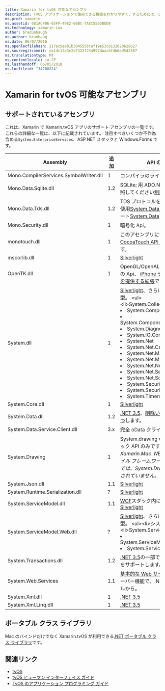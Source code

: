 ```yaml
---
title: Xamarin for tvOS 可能なアセンブリ
description: TvOS アプリケーションで使用できる機能をわかりやすく、するためには、このドキュメントは、tvOS の開発の Xamarin でサポートされているアセンブリの一覧を提供します。
ms.prod: xamarin
ms.assetid: 0B1ACF06-65FF-49E2-B6BC-7AEC55638ED8
ms.technology: xamarin-ios
author: bradumbaugh
ms.author: brumbaug
ms.date: 06/07/2016
ms.openlocfilehash: 217ec5ea81b304555bcaf19e53c8132628628627
ms.sourcegitcommit: ea1dc12a3c2d7322f234997daacbfdb6ad542507
ms.translationtype: MT
ms.contentlocale: ja-JP
ms.lasthandoff: 06/05/2018
ms.locfileid: "34788824"
---
```

# <a name="assemblies-supported-by-xamarin-for-tvos"></a>Xamarin for tvOS 可能なアセンブリ

## <a name="supported-assemblies"></a>サポートされているアセンブリ

これは、Xamarin で Xamarin.tvOS アプリのサポート アセンブリの一覧です。これらの詳細な一覧は、以下に記載されています。  注目すべきいくつか不作為含める`System.EnterpriseServices`、ASP.NET スタックと Windows.Forms です。

|Assembly|追加|API の互換性|
|---|---|---|
|Mono.CompilerServices.SymbolWriter.dll|1|コンパイラのライターです。|
|Mono.Data.Sqlite.dll|1.2|SQLite; 用 ADO.NET プロバイダー参照してください[制限](~/ios/data-cloud/system.data.md)です。|
|Mono.Data.Tds.dll|1.2|TDS プロトコルをサポートします。使用[System.Data.SqlClient](https://developer.xamarin.com/api/namespace/System.Data.SqlClient/)内でサポート[System.Data](~/ios/data-cloud/system.data.md)です。|
|Mono.Security.dll|1|暗号化 Api。|
|monotouch.dll|1|このアセンブリに含まれる、 [c# CocoaTouch API へのバインド](https://developer.xamarin.com/api/root/ios-unified/)です。|
|mscorlib.dll|1|[Silverlight](http://msdn.microsoft.com/library/cc838194(VS.95).aspx)|
|OpenTK.dll|1|OpenGL/OpenAL オブジェクト指向の Api、 [iPhone デバイスのサポートを提供する拡張](https://developer.xamarin.com/api/namespace/OpenGLES/)です。|
|System.dll|1|[Silverlight](http://msdn.microsoft.com/library/cc838194(VS.95).aspx)、さらに次の名前空間の型。 <ul><li>System.Collections.Specialized</li> <li>System.ComponentModel</li> <li>System.ComponentModel.Design</li> <li>System.Diagnostics</li> <li>System.IO.Compression</li> <li>System.Net</li> <li>System.Net.Cache</li> <li>System.Net.Mail</li> <li>System.Net.Mime</li> <li>System.Net.NetworkInformation</li> <li>System.Net.Security</li> <li>System.Net.Sockets</li> <li>System.Security.Authentication</li> <li>System.Security.Cryptography</li> <li>System.Timers</li></ul>|
|System.Core.dll|1|[Silverlight](http://msdn.microsoft.com/library/cc838194(VS.95).aspx)|
|System.Data.dll|1.2|[.NET 3.5](http://msdn.microsoft.com/library/ms229335.aspx)、[削除いくつかの機能を持つ](~/ios/data-cloud/system.data.md)します。|
|System.Data.Service.Client.dll|3.x|完全 oData クライアント。|
|System.Drawing|1|System.drawing の各 API - クラシック API のみです。<br />_Xamarin.Mac .NET 4.5 またはモバイル フレームワークの Unified API では、System.Drawing がサポートされていません。_|
|System.Json.dll|1.1|[Silverlight](http://msdn.microsoft.com/library/cc838194(VS.95).aspx)|
|System.Runtime.Serialization.dll|?|[Silverlight](http://msdn.microsoft.com/library/cc838194(VS.95).aspx)|
|System.ServiceModel.dll|1.1|[WCF](http://docs.xamarin.com/guides/cross-platform/application_fundamentals/introduction_to_web_services)スタック内に存在として[Silverlight](http://msdn.microsoft.com/library/cc838194(VS.95).aspx)|
|System.ServiceModel.Web.dll|?|[Silverlight](http://msdn.microsoft.com/library/cc838194(VS.95).aspx)、さらに次の名前空間の型。 <ul><li>システム</li><li>System.ServiceModel.Channels</li><li>System.ServiceModel.Description</li><li>System.ServiceModel.Web</li></ul>|
|System.Transactions.dll|1.2|[.NET 3.5](http://msdn.microsoft.com/library/ms229335.aspx)の一部です。 [System.Data](https://docs.microsoft.com/xamarin/ios/data-cloud/system.data)をサポートします。|
|System.Web.Services|1.1|[基本的な Web サービス](http://docs.xamarin.com/guides/cross-platform/application_fundamentals/introduction_to_web_services)削除されたサーバー機能で、.NET 3.5 プロファイルから。|
|System.Xml.dll|1|[.NET 3.5](http://msdn.microsoft.com/library/ms229335.aspx)|
|System.Xml.Linq.dll|1|[.NET 3.5](http://msdn.microsoft.com/library/ms229335.aspx)|

<a name="Summary" />

## <a name="portable-class-libraries"></a>ポータブル クラス ライブラリ

Mac のバインドだけでなく Xamarin.tvOS が利用できる[.NET ポータブル クラス ライブラリ](~/cross-platform/app-fundamentals/pcl.md)です。

## <a name="related-links"></a>関連リンク

- [tvOS](https://developer.apple.com/tvos/)
- [tvOS ヒューマン インターフェイス ガイド](https://developer.apple.com/tvos/human-interface-guidelines/)
- [TvOS のアプリケーション プログラミング ガイド](https://developer.apple.com/library/prerelease/tvos/documentation/General/Conceptual/AppleTV_PG/)

